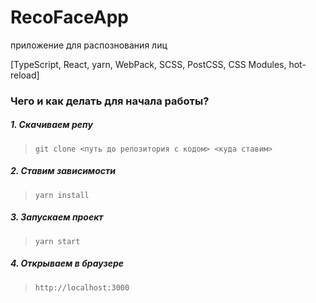 # RecoFaceApp
приложение для распознования лиц

[TypeScript, React, yarn, WebPack, SCSS, PostCSS, CSS Modules, hot-reload]

### Чего и как делать для начала работы?

##### 1. Скачиваем репу  
>`git clone <путь до репозитория с кодом> <куда ставим>`

##### 2. Ставим зависимости
>`yarn install`

##### 3. Запускаем проект
>`yarn start`


##### 4. Открываем в браузере
> `http://localhost:3000`

